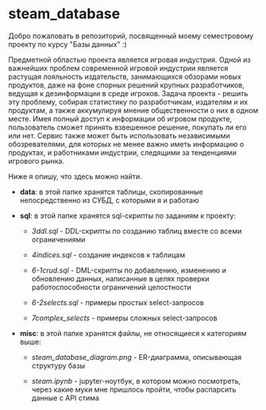 # steam_database
Добро пожаловать в репозиторий, посвященный моему семестровому проекту по курсу "Базы данных" :)

Предметной областью проекта является игровая индустрия. Одной из важнейших проблем современной игровой индустрии является растущая лояльность издательств, занимающихся обзорами новых продуктов, даже на фоне спорных решений крупных разработчиков, ведущая к дезинформации в среде игроков. Задача проекта - решить эту проблему, собирая статистику по разработчикам, издателям и их продуктам, а также аккумулируя мнение общественности о них в одном месте. Имея полный доступ к информации об игровом продукте, пользователь сможет принять взвешенное решение, покупать ли его или нет. Сервис также может быть использовать независимыми обозревателями, для которых не менее важно иметь информацию о продуктах, и работниками индустрии, следящими за тенденциями игрового рынка.

Ниже я опишу, что здесь можно найти.

- **data**: в этой папке хранятся таблицы, скопированные непосредственно из СУБД, с которыми я и работаю

- **sql**: в этой папке хранятся sql-скрипты по заданиям к проекту:

    - *3ddl.sql* - DDL-скрипты по созданию таблиц вместе со всеми ограничениями

    - *4indices.sql* - создание индексов к таблицам

    - *6-1crud.sql* - DML-скрипты по добавлению, изменению и обновлению данных, написанные в целях проверки работоспособности ограничений целостности

    - *6-2selects.sql* - примеры простых select-запросов

    - *7complex_selects* - примеры сложных select-запросов

- **misc**: в этой папке хранятся файлы, не относящиеся к категориям выше:

    - *steam_database_diagram.png* - ER-диаграмма, описывающая структуру базы

    - *steam.ipynb* - jupyter-ноутбук, в котором можно посмотреть, через какие муки мне пришлось пройти, чтобы распарсить данные с API стима
